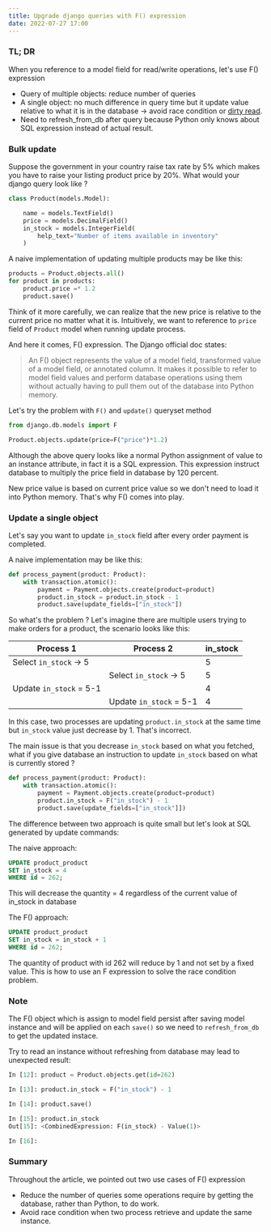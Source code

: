 ```yaml
---
title: Upgrade django queries with F() expression
date: 2022-07-27 17:00
---
```


### TL; DR
When you reference to a model field for read/write operations, let's use F() expression

- Query of multiple objects: reduce number of queries
- A single object: no much difference in query time but it update value relative to what it is in the database -> avoid race condition or [dirty read](https://ebrary.net/64771/computer_science/dirty_writes).
- Need to refresh_from_db after query because Python only knows about SQL expression instead of actual result.

### Bulk update

Suppose the government in your country raise tax rate by 5% which makes you have to raise your listing product price by 20%. What would your django query look like ?

```python
class Product(models.Model):

    name = models.TextField()
    price = models.DecimalField()
    in_stock = models.IntegerField(
        help_text="Number of items available in inventory"
    )
```

A naive implementation of updating multiple products may be like this:

```python
products = Product.objects.all()
for product in products:
    product.price =* 1.2
    product.save()
```

Think of it more carefully, we can realize that the new price is relative to the current price no matter what it is. Intuitively, we want to reference to `price` field of `Product` model when running update process.

And here it comes, F() expression. The Django official doc states:
> An F() object represents the value of a model field, transformed value of a model field, or annotated column. 
> It makes it possible to refer to model field values and perform database operations using them without actually having to pull them out of the database into Python memory.

Let's try the problem with `F()` and `update()` queryset method

```python
from django.db.models import F

Product.objects.update(price=F("price")*1.2)
```
Although the above query looks like a normal Python assignment of value to an instance attribute, in fact it is a SQL expression. This expression instruct database to multiply the price field in database by 120 percent.

New price value is based on current price value so we don't need to load it into Python memory. That's why F() comes into play.

### Update a single object
Let's say you want to update `in_stock` field after every order payment is completed.

A naive implementation may be like this:

```python
def process_payment(product: Product):
    with transaction.atomic():
        payment = Payment.objects.create(product=product)
        product.in_stock = product.in_stock - 1
        product.save(update_fields=["in_stock"])
```

So what's the problem ?
Let's imagine there are multiple users trying to make orders for a product, the scenario looks like this:

| Process 1               | Process 2                |  in_stock    |
| -----------             | -----------              | -----------
| Select `in_stock` -> 5  |                          |  5
|                         | Select `in_stock` -> 5   |  5
| Update `in_stock` = 5-1|                          |  4
|                         | Update `in_stock` = 5-1 |  4

In this case, two processes are updating `product.in_stock` at the same time but `in_stock` value just decrease by 1. That's incorrect.

The main issue is that you decrease `in_stock` based on what you fetched, what if you give database an instruction to update `in_stock` based on what is currently stored ?

```python
def process_payment(product: Product):
    with transaction.atomic():
        payment = Payment.objects.create(product=product)
        product.in_stock = F("in_stock") - 1
        product.save(update_fields=["in_stock"]])
```

The difference between two approach is quite small but let's look at SQL generated by update commands:

The naive approach:

```sql
UPDATE product_product
SET in_stock = 4
WHERE id = 262;
```
This will decrease the quantity = 4 regardless of the current value of in_stock in database

The F() approach:

```sql
UPDATE product_product
SET in_stock = in_stock + 1
WHERE id = 262;
```
The quantity of product with id 262 will reduce by 1 and not set by a fixed value. This is how to use an F expression to solve the race condition problem.

### Note
The F() object which is assign to model field persist after saving model instance and will be applied on each `save()` so we need to `refresh_from_db` to get the updated instace. 

Try to read an instance without refreshing from database may lead to unexpected result:

```python
In [12]: product = Product.objects.get(id=262)

In [13]: product.in_stock = F("in_stock") - 1

In [14]: product.save()

In [15]: product.in_stock
Out[15]: <CombinedExpression: F(in_stock) - Value(1)>

In [16]: 
```

### Summary
Throughout the article, we pointed out two use cases of F() expression
- Reduce the number of queries some operations require by getting the database, rather than Python, to do work.
- Avoid race condition when two process retrieve and update the same instance.
